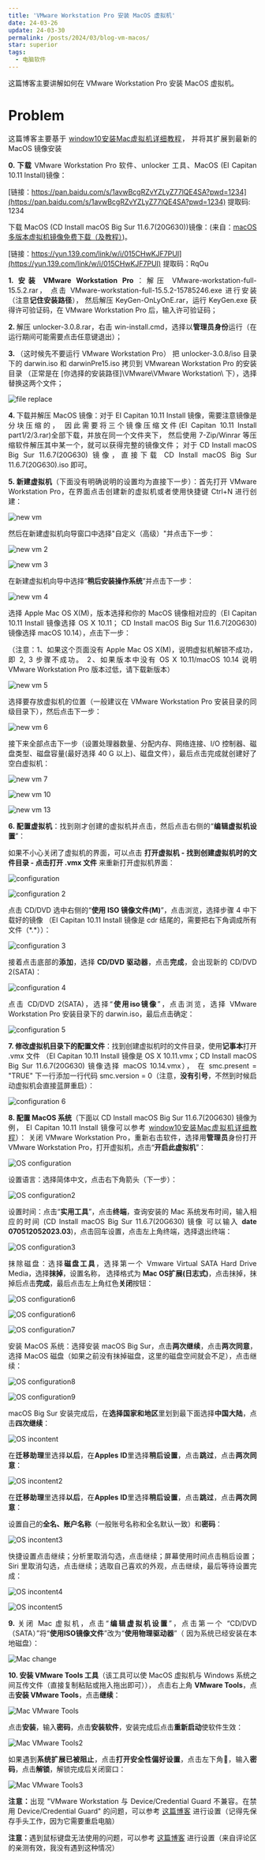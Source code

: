 ```yaml
---
title: 'VMware Workstation Pro 安装 MacOS 虚拟机'
date: 24-03-26
update: 24-03-30
permalink: /posts/2024/03/blog-vm-macos/
star: superior
tags:
  - 电脑软件
---
```


<p style="text-align:justify; text-justify:inter-ideograph;">这篇博客主要讲解如何在 VMware Workstation Pro 安装 MacOS 虚拟机。</p>

Problem
===

<p style="text-align:justify; text-justify:inter-ideograph;">这篇博客主要基于 <a href="https://blog.csdn.net/qq_45025572/article/details/108689543" target="_blank">window10安装Mac虚拟机详细教程</a>，
并将其扩展到最新的 MacOS 镜像安装</p>

<p style="text-align:justify; text-justify:inter-ideograph;"><b>0. 下载</b> VMware Workstation Pro 软件、unlocker 工具、MacOS (EI Capitan 10.11 Install)镜像：</p>

[链接：https://pan.baidu.com/s/1avwBcgRZvYZLyZ77lQE4SA?pwd=1234](https://pan.baidu.com/s/1avwBcgRZvYZLyZ77lQE4SA?pwd=1234) 提取码: 1234

<p style="text-align:justify; text-justify:inter-ideograph;">下载 MacOS (CD Install macOS Big Sur 11.6.7(20G630))镜像：(来自：<a href="https://blog.csdn.net/WELFSDAF/article/details/127154939" target="_blank">macOS多版本虚拟机镜像免费下载（及教程）</a>)。</p>

[链接：https://yun.139.com/link/w/i/015CHwKJF7PUI](https://yun.139.com/link/w/i/015CHwKJF7PUI) 提取码：RqOu 

<p style="text-align:justify; text-justify:inter-ideograph;"><b>1. 安装 VMware Workstation Pro</b>：解压 VMware-workstation-full-15.5.2.rar，
点击 VMware-workstation-full-15.5.2-15785246.exe 进行安装（注意<b>记住安装路径</b>），
然后解压 KeyGen-OnLyOnE.rar，运行 KeyGen.exe 获得许可验证码，在 VMware Workstation Pro 后，输入许可验证码；</p>

<p style="text-align:justify; text-justify:inter-ideograph;"><b>2. </b>解压 unlocker-3.0.8.rar，右击 win-install.cmd，选择以<b>管理员身份</b>运行（在运行期间可能需要点击任意键退出）；</p>

<p style="text-align:justify; text-justify:inter-ideograph;"><b>3. </b>（这时候先不要运行 VMware Workstation Pro）
把 unlocker-3.0.8/iso 目录下的 darwin.iso 和 darwinPre15.iso 拷贝到 VMwarean Workstation Pro 的安装目录
（正常是在 [你选择的安装路径]\VMware\VMware Workstation\ 下），选择替换这两个文件；</p>

![file replace](/images/VM_MacOS_file_replace.png)

<p style="text-align:justify; text-justify:inter-ideograph;"><b>4. </b>下载并解压 MacOS 镜像：对于 EI Capitan 10.11 Install 镜像，需要注意镜像是分块压缩的，
因此需要将三个镜像压缩文件(EI Capitan 10.11 Install part1/2/3.rar)全部下载，并放在同一个文件夹下，
然后使用 7-Zip/Winrar 等压缩软件解压其中某一个，就可以获得完整的镜像文件；
对于 CD Install macOS Big Sur 11.6.7(20G630) 镜像，直接下载 CD Install macOS Big Sur 11.6.7(20G630).iso 即可。</p>

<p style="text-align:justify; text-justify:inter-ideograph;"><b>5. 新建虚拟机</b>（下面没有明确说明的设置均为直接下一步）：首先打开 VMware Workstation Pro，在界面点击创建新的虚拟机或者使用快捷键 Ctrl+N 进行创建：</p>

![new vm](/images/VM_MacOS_newvm.png)

<p style="text-align:justify; text-justify:inter-ideograph;">然后在新建虚拟机向导窗口中选择"自定义（高级）"并点击下一步：</p>

![new vm 2](/images/VM_MacOS_newvm_2.png)

![new vm 3](/images/VM_MacOS_newvm_3.png)

<p style="text-align:justify; text-justify:inter-ideograph;">在新建虚拟机向导中选择“<b>稍后安装操作系统</b>”并点击下一步：</p>

![new vm 4](/images/VM_MacOS_newvm_4.png)

<p style="text-align:justify; text-justify:inter-ideograph;">选择 Apple Mac OS X(M)，版本选择和你的 MacOS 镜像相对应的（EI Capitan 10.11 Install 镜像选择 OS X 10.11；
CD Install macOS Big Sur 11.6.7(20G630) 镜像选择 macOS 10.14），点击下一步：</p>

<p style="text-align:justify; text-justify:inter-ideograph;">（注意：1、如果这个页面没有 Apple Mac OS X(M)，说明虚拟机解锁不成功，即 2, 3 步骤不成功。
2、如果版本中没有 OS X 10.11/macOS 10.14 说明 VMware Workstation Pro 版本过低，请下载新版本）</p>

![new vm 5](/images/VM_MacOS_newvm_5.png)

<p style="text-align:justify; text-justify:inter-ideograph;">选择要存放虚拟机的位置（一般建议在 VMware Workstation Pro 安装目录的同级目录下），然后点击下一步：</p>

![new vm 6](/images/VM_MacOS_newvm_6.png)

<p style="text-align:justify; text-justify:inter-ideograph;">接下来全部点击下一步（设置处理器数量、分配内存、网络连接、I/O 控制器、磁盘类型、磁盘容量(最好选择 40 G 以上)、磁盘文件），最后点击完成就创建好了空白虚拟机：</p>

![new vm 7](/images/VM_MacOS_newvm_7.png)

![new vm 10](/images/VM_MacOS_newvm_10.png)

![new vm 13](/images/VM_MacOS_newvm_13.png)

<p style="text-align:justify; text-justify:inter-ideograph;"><b>6. 配置虚拟机</b>：找到刚才创建的虚拟机并点击，然后点击右侧的“<b>编辑虚拟机设置</b>”：</p>

<p style="text-align:justify; text-justify:inter-ideograph;">如果不小心关闭了虚拟机的界面，可以点击 <b>打开虚拟机 - 找到创建虚拟机时的文件目录 - 点击打开 .vmx 文件</b> 来重新打开虚拟机界面：</p>

![configuration](/images/VM_MacOS_set.png)

![configuration 2](/images/VM_MacOS_configurate_2.png)

<p style="text-align:justify; text-justify:inter-ideograph;">点击 CD/DVD 选中右侧的“<b>使用 ISO 镜像文件(M)</b>”，点击浏览，选择步骤 4 中下载好的镜像
（EI Capitan 10.11 Install 镜像是 cdr 结尾的，需要把右下角调成所有文件（*.*））：</p>

![configuration 3](/images/VM_MacOS_configurate_3.png)

<p style="text-align:justify; text-justify:inter-ideograph;">接着点击底部的<b>添加</b>，选择<b> CD/DVD 驱动器</b>，点击<b>完成</b>，会出现新的 CD/DVD 2(SATA)：</p>

![configuration 4](/images/VM_MacOS_configurate_4.png)

<p style="text-align:justify; text-justify:inter-ideograph;">点击 CD/DVD 2(SATA)，选择“<b>使用iso镜像</b>”，点击浏览，选择 VMware Workstation Pro 安装目录下的 darwin.iso，最后点击确定：</p>

![configuration 5](/images/VM_MacOS_configurate_5.png)

<p style="text-align:justify; text-justify:inter-ideograph;"><b>7. 修改虚拟机目录下的配置文件</b>：找到创建虚拟机时的文件目录，使用<b>记事本</b>打开 .vmx 文件
（EI Capitan 10.11 Install 镜像是 OS X 10.11.vmx；CD Install macOS Big Sur 11.6.7(20G630) 镜像选择 macOS 10.14.vmx），
在 smc.present = "TRUE" 下一行添加一行代码 smc.version = 0（注意，<b>没有引号</b>，不然到时候启动虚拟机会直接蓝屏重启）：</p>

![configuration 6](/images/VM_MacOS_configurate_6.png)

<p style="text-align:justify; text-justify:inter-ideograph;"><b>8. 配置 MacOS 系统</b>（下面以 CD Install macOS Big Sur 11.6.7(20G630) 镜像为例，
EI Capitan 10.11 Install 镜像可以参考 <a href="https://blog.csdn.net/qq_45025572/article/details/108689543" target="_blank">window10安装Mac虚拟机详细教程</a>）：
关闭 VMware Workstation Pro，重新右击软件，选择用<b>管理员</b>身份打开 VMware Workstation Pro，打开虚拟机，点击“<b>开启此虚拟机</b>”：</p>

![OS configuration](/images/VM_MacOS_os_configurate.png)

<p style="text-align:justify; text-justify:inter-ideograph;">设置语言：选择简体中文，点击右下角箭头（下一步）：</p>

![OS configuration2](/images/VM_MacOS_os_configurate2.png)

<p style="text-align:justify; text-justify:inter-ideograph;">设置时间：点击“<b>实用工具</b>”，点击<b>终端</b>，查询安装的 Mac 系统发布时间，输入相应的时间
(CD Install macOS Big Sur 11.6.7(20G630) 镜像 可以输入 <b>date 070512052023.03</b>)，点击回车设置，点击左上角终端，选择退出终端：</p>

![OS configuration3](/images/VM_MacOS_os_configurate4.png)

<p style="text-align:justify; text-justify:inter-ideograph;">抹除磁盘：选择<b>磁盘工具</b>，选择第一个 Vmware Virtual SATA Hard Drive Media，选择<b>抹掉</b>，设置名称，
选择格式为 <b>Mac OS扩展(日志式)</b>，点击抹掉，抹掉后点击<b>完成</b>，最后点击左上角红色<b>关闭</b>按钮：</p>

![OS configuration6](/images/VM_MacOS_os_configurate6.png)

![OS configuration6](/images/VM_MacOS_os_configurate3.png)

![OS configuration7](/images/VM_MacOS_os_configurate7.png)

<p style="text-align:justify; text-justify:inter-ideograph;">安装 MacOS 系统：选择安装 macOS Big Sur，点击<b>两次继续</b>，点击<b>两次同意</b>，
选择 MacOS 磁盘（如果之前没有抹掉磁盘，这里的磁盘空间就会不足），点击继续：</p>

![OS configuration8](/images/VM_MacOS_os_configurate8.png)

![OS configuration9](/images/VM_MacOS_os_configurate11.png)

<p style="text-align:justify; text-justify:inter-ideograph;">macOS Big Sur 安装完成后，在<b>选择国家和地区</b>里划到最下面选择<b>中国大陆</b>，点击<b>四次继续</b>：</p>

![OS incontent](/images/VM_MacOS_incontent.png)

<p style="text-align:justify; text-justify:inter-ideograph;">在<b>迁移助理</b>里选择<b>以后</b>，在<b>Apples ID</b>里选择<b>稍后设置</b>，点击<b>跳过</b>，点击<b>两次同意</b>：</p>

![OS incontent2](/images/VM_MacOS_incontent2.png)

<p style="text-align:justify; text-justify:inter-ideograph;">在<b>迁移助理</b>里选择<b>以后</b>，在<b>Apples ID</b>里选择<b>稍后设置</b>，点击<b>跳过</b>，点击<b>两次同意</b>：</p>

<p style="text-align:justify; text-justify:inter-ideograph;">设置自己的<b>全名、账户名称</b>（一般账号名称和全名默认一致）和<b>密码</b>：</p>

![OS incontent3](/images/VM_MacOS_incontent4.png)

<p style="text-align:justify; text-justify:inter-ideograph;">快捷设置点击继续；分析里取消勾选，点击继续；屏幕使用时间点击稍后设置；Siri 里取消勾选，点击继续；选取自己喜欢的外观，点击继续，最后等待设置完成：</p>

![OS incontent4](/images/VM_MacOS_incontent5.png)

![OS incontent5](/images/VM_MacOS_incontent6.png)

<p style="text-align:justify; text-justify:inter-ideograph;"><b>9. </b>关闭 Mac 虚拟机，点击“<b>编辑虚拟机设置</b>”，点击第一个 “CD/DVD（SATA）”将“<b>使用ISO镜像文件</b>”改为“<b>使用物理驱动器</b>”（
因为系统已经安装在本地磁盘）：</p>

![Mac change](/images/VM_MacOS_change.png)

<p style="text-align:justify; text-justify:inter-ideograph;"><b>10. 安装 VMware Tools 工具</b>（该工具可以使 MacOS 虚拟机与 Windows 系统之间互传文件（直接复制粘贴或拖入拖出即可）），
点击右上角 <b>VMware Tools</b>，点击<b>安装 VMware Tools</b>，点击<b>继续</b>：</p>

![Mac VMware Tools](/images/VM_MacOS_VMware_tools.png)

<p style="text-align:justify; text-justify:inter-ideograph;">点击<b>安装</b>，输入<b>密码</b>，点击<b>安装软件</b>，安装完成后点击<b>重新启动</b>使软件生效：</p>

![Mac VMware Tools2](/images/VM_MacOS_VMware_tools2.png)

<p style="text-align:justify; text-justify:inter-ideograph;">如果遇到<b>系统扩展已被阻止</b>，点击<b>打开安全性偏好设置</b>，点击左下角🔐，输入<b>密码</b>，点击<b>解锁</b>，解锁完成后关闭窗口：</p>

![Mac VMware Tools3](/images/VM_MacOS_VMware_tools3.png)

<p style="text-align:justify; text-justify:inter-ideograph;"><b>注意：</b>出现 "VMware Workstation 与 Device/Credential Guard 不兼容。在禁用 Device/Credential Guard" 的问题，可以参考 <a href="https://blog.csdn.net/qq_37567470/article/details/129397491" target="_blank">这篇博客</a> 进行设置（记得先保存手头工作，因为它需要重启电脑）</p>

<p style="text-align:justify; text-justify:inter-ideograph;"><b>注意：</b>遇到鼠标键盘无法使用的问题，可以参考 <a href="https://blog.csdn.net/zhoupian/article/details/122659135" target="_blank">这篇博客</a> 进行设置（来自评论区的亲测有效，我没有遇到这种情况）</p>
